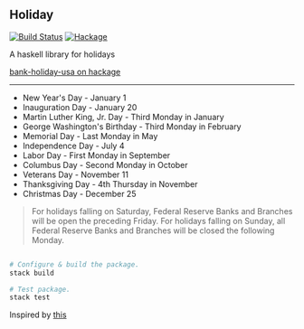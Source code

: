Holiday
---

[![Build Status](https://secure.travis-ci.org/tippenein/BankHoliday.png)](http://travis-ci.org/tippenein/BankHoliday)
[![Hackage](https://img.shields.io/hackage/v/bank-holiday-usa.svg)](http://hackage.haskell.org/package/bank-holiday-usa)

A haskell library for holidays

[bank-holiday-usa on hackage](https://hackage.haskell.org/package/bank-holiday-usa)

----

- New Year's Day - January 1
- Inauguration Day - January 20
- Martin Luther King, Jr. Day - Third Monday in January
- George Washington's Birthday - Third Monday in February
- Memorial Day - Last Monday in May
- Independence Day - July 4
- Labor Day - First Monday in September
- Columbus Day - Second Monday in October
- Veterans Day - November 11
- Thanksgiving Day - 4th Thursday in November
- Christmas Day - December 25

> For holidays falling on Saturday, Federal Reserve Banks and Branches will be
  open the preceding Friday. For holidays falling on Sunday, all Federal
  Reserve Banks and Branches will be closed the following Monday.

``` sh

# Configure & build the package.
stack build

# Test package.
stack test

```

Inspired by [this](https://hackage.haskell.org/package/bank-holidays-england)


